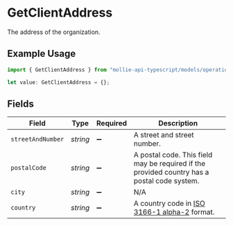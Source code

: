 # GetClientAddress

The address of the organization.

## Example Usage

```typescript
import { GetClientAddress } from "mollie-api-typescript/models/operations";

let value: GetClientAddress = {};
```

## Fields

| Field                                                                                            | Type                                                                                             | Required                                                                                         | Description                                                                                      |
| ------------------------------------------------------------------------------------------------ | ------------------------------------------------------------------------------------------------ | ------------------------------------------------------------------------------------------------ | ------------------------------------------------------------------------------------------------ |
| `streetAndNumber`                                                                                | *string*                                                                                         | :heavy_minus_sign:                                                                               | A street and street number.                                                                      |
| `postalCode`                                                                                     | *string*                                                                                         | :heavy_minus_sign:                                                                               | A postal code. This field may be required if the provided country has a postal code system.      |
| `city`                                                                                           | *string*                                                                                         | :heavy_minus_sign:                                                                               | N/A                                                                                              |
| `country`                                                                                        | *string*                                                                                         | :heavy_minus_sign:                                                                               | A country code in [ISO 3166-1 alpha-2](https://en.wikipedia.org/wiki/ISO_3166-1_alpha-2) format. |